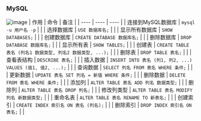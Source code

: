 ### MySQL
![image](https://user-images.githubusercontent.com/71172395/125794610-c70f39a3-dc19-41b8-b1a1-01523df03ff2.png)
| 作用 | 命令 | 备注 |
| ---- | ---- | ---- |
| 连接到MySQL数据库 | `mysql -u 用户名 -p` | |
| 选择数据库 | `USE 数据库名;` | |
| 显示所有数据库 | `SHOW DATABASES;` | |
| 创建数据库 | `CREATE DATABASE 数据库名;` | |
| 删除数据库 | `DROP DATABASE 数据库名;` | |
| 显示所有表 | `SHOW TABLES;` | |
| 创建表 | `CREATE TABLE 表名 (列名1 数据类型, 列名2 数据类型, ...);` | |
| 删除表 | `DROP TABLE 表名;` | |
| 查看表结构 | `DESCRIBE 表名;` | |
| 插入数据 | `INSERT INTO 表名 (列1, 列2, ...) VALUES (值1, 值2, ...);` | |
| 查询数据 | `SELECT 列名 FROM 表名 WHERE 条件;` | |
| 更新数据 | `UPDATE 表名 SET 列名 = 新值 WHERE 条件;` | |
| 删除数据 | `DELETE FROM 表名 WHERE 条件;` | |
| 添加列 | `ALTER TABLE 表名 ADD 列名 数据类型;` | |
| 删除列 | `ALTER TABLE 表名 DROP 列名;` | |
| 修改列类型 | `ALTER TABLE 表名 MODIFY 列名 新数据类型;` | |
| 重命名表 | `ALTER TABLE 表名 RENAME TO 新表名;` | |
| 创建索引 | `CREATE INDEX 索引名 ON 表名 (列名);` | |
| 删除索引 | `DROP INDEX 索引名 ON 表名;` | |
